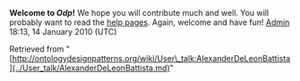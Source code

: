 __Welcome to _Odp_!__ We hope you will contribute much and well. 
You will probably want to read the [help pages](http://ontologydesignpatterns.org/wiki/Help:Contents "Help:Contents"). Again, welcome and have fun! [Admin](../User/ValentinaPresutti.md "User:ValentinaPresutti") 18:13, 14 January 2010 (UTC)





Retrieved from "[http://ontologydesignpatterns.org/wiki/User\_talk:AlexanderDeLeonBattista](../User_talk/AlexanderDeLeonBattista.md)"